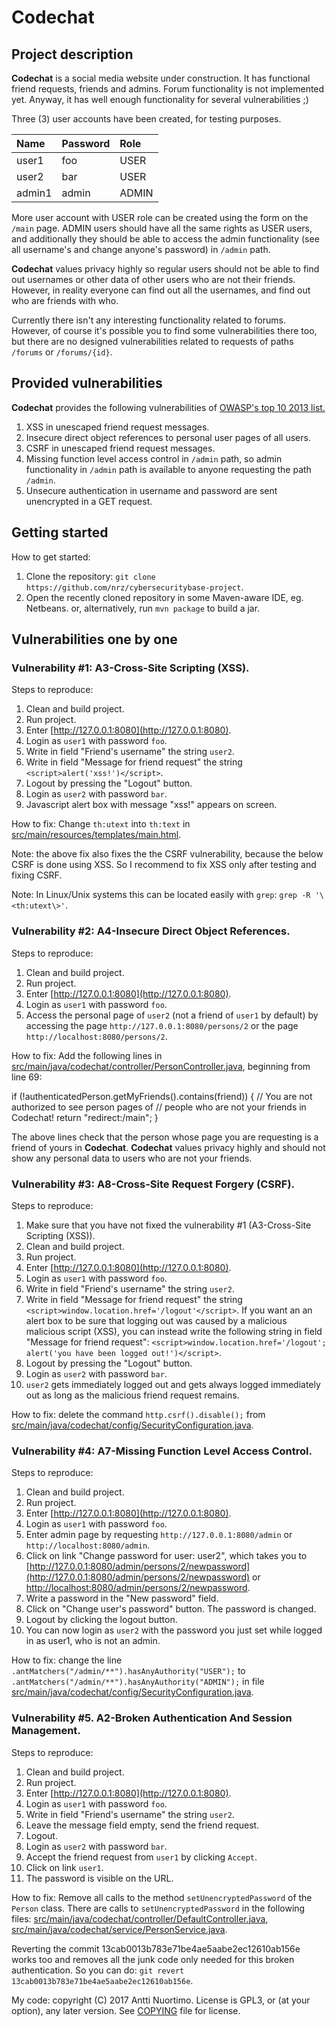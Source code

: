# Codechat

## Project description

**Codechat** is a social media website under construction.
It has functional friend requests, friends and admins.
Forum functionality is not implemented yet. Anyway, it
has well enough functionality for several vulnerabilities ;)

Three (3) user accounts have been created, for testing purposes.

| Name   |  Password |  Role |
|:------ |:--------- |:----- |
| user1  | foo       | USER  |
| user2  | bar       | USER  |
| admin1 | admin     | ADMIN |

More user account with USER role can be created using the form
on the `/main` page. ADMIN users should have all the same rights
as USER users, and additionally they should be able to access
the admin functionality (see all username's and change anyone's
password) in `/admin` path.

**Codechat** values privacy highly so regular users should not be able to
find out usernames or other data of other users who are not their
friends. However, in reality everyone can find out all the usernames,
and find out who are friends with who.

Currently there isn't any interesting functionality related to forums.
However, of course it's possible you to find some vulnerabilities there
too, but there are no designed vulnerabilities related to requests of
paths `/forums` or `/forums/{id}`.

## Provided vulnerabilities

**Codechat** provides the following vulnerabilities of
[OWASP's top 10 2013 list.](https://www.owasp.org/index.php/Top_10_2013-Top_10)

 1. XSS in unescaped friend request messages.
 2. Insecure direct object references to personal user pages
    of all users.
 3. CSRF in unescaped friend request messages.
 4. Missing function level access control in `/admin` path,
    so admin functionality in `/admin` path is available to
    anyone requesting the path `/admin`.
 5. Unsecure authentication in username and password are
    sent unencrypted in a GET request.

## Getting started

How to get started:
 1. Clone the repository: `git clone https://github.com/nrz/cybersecuritybase-project`.
 2. Open the recently cloned repository in some Maven-aware IDE, eg. Netbeans.
    or, alternatively, run `mvn package` to build a jar.

## Vulnerabilities one by one

### Vulnerability #1: A3-Cross-Site Scripting (XSS).

Steps to reproduce:
 1. Clean and build project.
 2. Run project.
 3. Enter [http://127.0.0.1:8080](http://127.0.0.1:8080).
 4. Login as `user1` with password `foo`.
 5. Write in field "Friend's username" the string `user2`.
 6. Write in field "Message for friend request" the string
    `<script>alert('xss!')</script>`.
 7. Logout by pressing the "Logout" button.
 8. Login as `user2` with password `bar`.
 9. Javascript alert box with message "xss!" appears on screen.

How to fix: Change `th:utext` into `th:text` in
[src/main/resources/templates/main.html](src/main/resources/templates/main.html).

Note: the above fix also fixes the the CSRF vulnerability,
because the below CSRF is done using XSS. So I recommend to
fix XSS only after testing and fixing CSRF.

Note: In Linux/Unix systems this can be located easily with `grep`:
`grep -R '\<th:utext\>'`.

### Vulnerability #2: A4-Insecure Direct Object References.

Steps to reproduce:
 1. Clean and build project.
 2. Run project.
 3. Enter [http://127.0.0.1:8080](http://127.0.0.1:8080).
 4. Login as `user1` with password `foo`.
 5. Access the personal page of `user2` (not a friend of `user1` by
    default) by accessing the page `http://127.0.0.1:8080/persons/2` or
    the page `http://localhost:8080/persons/2`.

How to fix: Add the following lines in
[src/main/java/codechat/controller/PersonController.java](src/main/java/codechat/controller/PersonController.java`),
beginning from line 69:

if (!authenticatedPerson.getMyFriends().contains(friend)) {
    // You are not authorized to see person pages of
    // people who are not your friends in Codechat!
    return "redirect:/main";
}

The above lines check that the person whose page you are requesting
is a friend of yours in **Codechat**. **Codechat** values privacy highly and
should not show any personal data to users who are not your friends.

### Vulnerability #3: A8-Cross-Site Request Forgery (CSRF).

Steps to reproduce:
 1. Make sure that you have not fixed the vulnerability #1
    (A3-Cross-Site Scripting (XSS)).
 2. Clean and build project.
 3. Run project.
 4. Enter [http://127.0.0.1:8080](http://127.0.0.1:8080).
 5. Login as `user1` with password `foo`.
 6. Write in field "Friend's username" the string `user2`.
 7. Write in field "Message for friend request" the string
    `<script>window.location.href='/logout'</script>`.
    If you want an an alert box to be sure that logging out was caused
    by a malicious malicious script (XSS), you can instead write the
    following string in field "Message for friend request":
    `<script>window.location.href='/logout'; alert('you have been logged out!')</script>`.
 8. Logout by pressing the "Logout" button.
 9. Login as `user2` with password `bar`.
10. `user2` gets immediately logged out and gets always logged
    immediately out as long as the malicious friend request remains.

How to fix: delete the command `http.csrf().disable();` from
[src/main/java/codechat/config/SecurityConfiguration.java](src/main/java/codechat/config/SecurityConfiguration.java).

### Vulnerability #4: A7-Missing Function Level Access Control.

Steps to reproduce:
 1. Clean and build project.
 2. Run project.
 3. Enter [http://127.0.0.1:8080](http://127.0.0.1:8080).
 4. Login as `user1` with password `foo`.
 5. Enter admin page by requesting `http://127.0.0.1:8080/admin` or
    `http://localhost:8080/admin`.
 6. Click on link "Change password for user: user2", which takes you to
    [http://127.0.0.1:8080/admin/persons/2/newpassword](http://127.0.0.1:8080/admin/persons/2/newpassword) or
    [http://localhost:8080/admin/persons/2/newpassword](http://localhost:8080/admin/persons/2/newpassword).
 7. Write a password in the "New password" field.
 8. Click on "Change user's password" button. The password is changed.
 9. Logout by clicking the logout button.
10. You can now login as `user2` with the password you just set while
    logged in as user1, who is not an admin.

How to fix: change the line `.antMatchers("/admin/**").hasAnyAuthority("USER");`
to `.antMatchers("/admin/**").hasAnyAuthority("ADMIN");` in file
[src/main/java/codechat/config/SecurityConfiguration.java](src/main/java/codechat/config/SecurityConfiguration.java).

### Vulnerability #5. A2-Broken Authentication And Session Management.

Steps to reproduce:
 1. Clean and build project.
 2. Run project.
 3. Enter [http://127.0.0.1:8080](http://127.0.0.1:8080).
 4. Login as `user1` with password `foo`.
 5. Write in field "Friend's username" the string `user2`.
 6. Leave the message field empty, send the friend request.
 7. Logout.
 8. Login as `user2` with password `bar`.
 9. Accept the friend request from `user1` by clicking `Accept`.
10. Click on link `user1`.
11. The password is visible on the URL.

How to fix: Remove all calls to the method `setUnencryptedPassword` of
the `Person` class. There are calls to `setUnencryptedPassword` in the
following files:
[src/main/java/codechat/controller/DefaultController.java](src/main/java/codechat/controller/DefaultController.java),
[src/main/java/codechat/service/PersonService.java](src/main/java/codechat/service/PersonService.java).

Reverting the commit 13cab0013b783e71be4ae5aabe2ec12610ab156e
works too and removes all the junk code only needed for this broken
authentication. So you can do: `git revert 13cab0013b783e71be4ae5aabe2ec12610ab156e`.

My code: copyright (C) 2017 Antti Nuortimo. License is GPL3, or (at your option),
any later version. See [COPYING](copying) file for license.
